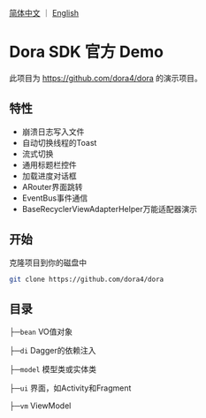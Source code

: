 <a href="./README.zh-CN.md">简体中文</a> ｜ <a href="./README.md">English</a>

# Dora SDK 官方 Demo

此项目为 https://github.com/dora4/dora 的演示项目。

## 特性

- 崩溃日志写入文件
- 自动切换线程的Toast
- 流式切换
- 通用标题栏控件
- 加载进度对话框
- ARouter界面跳转
- EventBus事件通信
- BaseRecyclerViewAdapterHelper万能适配器演示

## 开始

克隆项目到你的磁盘中

```bash
git clone https://github.com/dora4/dora
```

## 目录

├─`bean` VO值对象

├─`di` Dagger的依赖注入

├─`model` 模型类或实体类

├─`ui` 界面，如Activity和Fragment

├─`vm` ViewModel